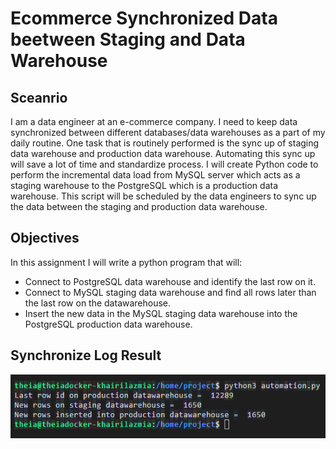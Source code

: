 # Ecommerce Synchronized Data beetween Staging and Data Warehouse

## Sceanrio
I am a data engineer at an e-commerce company. I need to keep data synchronized between different databases/data warehouses as a part of my daily routine. One task that is routinely performed is the sync up of staging data warehouse and production data warehouse. Automating this sync up will save a lot of time and standardize process. I will create Python code to perform the incremental data load from MySQL server which acts as a staging warehouse to the PostgreSQL which is a production data warehouse. This script will be scheduled by the data engineers to sync up the data between the staging and production data warehouse.

## Objectives
In this assignment I will write a python program that will:

- Connect to PostgreSQL data warehouse and identify the last row on it.
- Connect to MySQL staging data warehouse and find all rows later than the last row on the datawarehouse.
- Insert the new data in the MySQL staging data warehouse into the PostgreSQL production data warehouse.

## Synchronize Log Result
<p align='center'>
  <img alt="Synchronize Log" src="synchronization.png">
</p>
